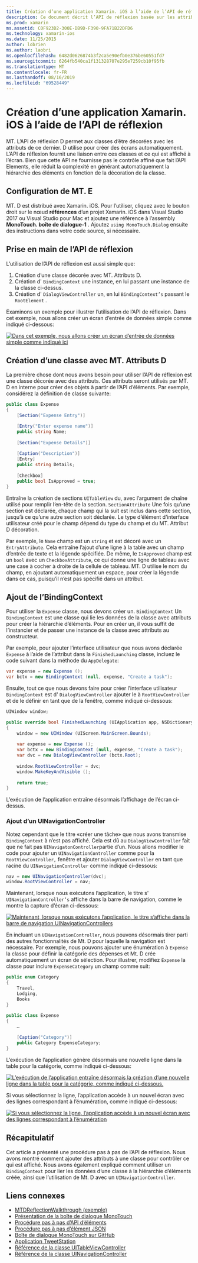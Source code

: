 ```yaml
---
title: Création d’une application Xamarin. iOS à l’aide de l’API de réflexion
description: Ce document décrit l’API de réflexion basée sur les attributs MonoTouch. Dialog, qui crée une interface utilisateur basée sur des classes décorées avec des attributs.
ms.prod: xamarin
ms.assetid: C0F923D2-300E-DB9D-F390-9FA71B22DFD6
ms.technology: xamarin-ios
ms.date: 11/25/2015
author: lobrien
ms.author: laobri
ms.openlocfilehash: 6482d0626874b3f2ca5e90efb0e376be60551fd7
ms.sourcegitcommit: 6264fb540ca1f131328707e295e7259cb10f95fb
ms.translationtype: MT
ms.contentlocale: fr-FR
ms.lasthandoff: 08/16/2019
ms.locfileid: "69528449"
---
```

# <a name="creating-a-xamarinios-application-using-the-reflection-api"></a>Création d’une application Xamarin. iOS à l’aide de l’API de réflexion

MT. L’API de réflexion D permet aux classes d’être décorées avec les attributs de ce dernier. D utilise pour créer des écrans automatiquement. L’API de réflexion fournit une liaison entre ces classes et ce qui est affiché à l’écran. Bien que cette API ne fournisse pas le contrôle affiné que fait l’API Elements, elle réduit la complexité en générant automatiquement la hiérarchie des éléments en fonction de la décoration de la classe.

## <a name="setting-up-mtd"></a>Configuration de MT. E

MT. D est distribué avec Xamarin. iOS. Pour l’utiliser, cliquez avec le bouton droit sur le nœud **références** d’un projet Xamarin. iOS dans Visual Studio 2017 ou Visual Studio pour Mac et ajoutez une référence à l’assembly **MonoTouch. boîte de dialogue-1** . Ajoutez `using MonoTouch.Dialog` ensuite des instructions dans votre code source, si nécessaire.

## <a name="getting-started-with-the-reflection-api"></a>Prise en main de l’API de réflexion

L’utilisation de l’API de réflexion est aussi simple que:

1. Création d’une classe décorée avec MT. Attributs D.
1. Création d' `BindingContext` une instance, en lui passant une instance de la classe ci-dessus. 
1. Création d' `DialogViewController` un, en lui `BindingContext’s` passant le `RootElement` . 


Examinons un exemple pour illustrer l’utilisation de l’API de réflexion. Dans cet exemple, nous allons créer un écran d’entrée de données simple comme indiqué ci-dessous:

 [![](reflection-api-walkthrough-images/01-expense-entry.png "Dans cet exemple, nous allons créer un écran d’entrée de données simple comme indiqué ici")](reflection-api-walkthrough-images/01-expense-entry.png#lightbox)

## <a name="creating-a-class-with-mtd-attributes"></a>Création d’une classe avec MT. Attributs D

La première chose dont nous avons besoin pour utiliser l’API de réflexion est une classe décorée avec des attributs. Ces attributs seront utilisés par MT. D en interne pour créer des objets à partir de l’API d’éléments. Par exemple, considérez la définition de classe suivante:

```csharp
public class Expense
{
    [Section("Expense Entry")]

    [Entry("Enter expense name")]
    public string Name;
        
    [Section("Expense Details")]
  
    [Caption("Description")]
    [Entry]
    public string Details;
        
    [Checkbox]
    public bool IsApproved = true;
}
```

Entraîne la création de sections `UITableView` du, avec l’argument de chaîne utilisé pour remplir l’en-tête de la section. `SectionAttribute` Une fois qu’une section est déclarée, chaque champ qui la suit est inclus dans cette section, jusqu’à ce qu’une autre section soit déclarée.
Le type d’élément d’interface utilisateur créé pour le champ dépend du type du champ et du MT. Attribut D décoration.

Par exemple, le `Name` champ est un `string` et est décoré avec un `EntryAttribute`. Cela entraîne l’ajout d’une ligne à la table avec un champ d’entrée de texte et la légende spécifiée. De même, le `IsApproved` champ est un `bool` avec un `CheckboxAttribute`, ce qui donne une ligne de tableau avec une case à cocher à droite de la cellule de tableau. MT. D utilise le nom du champ, en ajoutant automatiquement un espace, pour créer la légende dans ce cas, puisqu’il n’est pas spécifié dans un attribut.

## <a name="adding-the-bindingcontext"></a>Ajout de l’BindingContext

Pour utiliser la `Expense` classe, nous devons créer un. `BindingContext` Un `BindingContext` est une classe qui lie les données de la classe avec attributs pour créer la hiérarchie d’éléments. Pour en créer un, il vous suffit de l’instancier et de passer une instance de la classe avec attributs au constructeur.

Par exemple, pour ajouter l’interface utilisateur que nous avons déclarée `Expense` à l’aide de l’attribut dans la `FinishedLaunching` classe, incluez le code suivant dans la méthode du `AppDelegate`:

```csharp
var expense = new Expense ();
var bctx = new BindingContext (null, expense, "Create a task");
```

Ensuite, tout ce que nous devons faire pour créer l’interface utilisateur `BindingContext` est d' `DialogViewController` ajouter le à `RootViewController` et de le définir en tant que de la fenêtre, comme indiqué ci-dessous:

```csharp
UIWindow window;

public override bool FinishedLaunching (UIApplication app, NSDictionary options)
{   
    window = new UIWindow (UIScreen.MainScreen.Bounds);
            
    var expense = new Expense ();
    var bctx = new BindingContext (null, expense, "Create a task");
    var dvc = new DialogViewController (bctx.Root);
            
    window.RootViewController = dvc;
    window.MakeKeyAndVisible ();
            
    return true;
}
```

L’exécution de l’application entraîne désormais l’affichage de l’écran ci-dessus.

### <a name="adding-a-uinavigationcontroller"></a>Ajout d’un UINavigationController

Notez cependant que le titre «créer une tâche» que nous avons transmise `BindingContext` à n’est pas affiché. Cela est dû au `DialogViewController` fait que ne fait pas `UINavigatonController`partie d’un. Nous allons modifier le code pour ajouter un `UINavigationController` comme pour la `RootViewController,` fenêtre et ajouter `DialogViewController` en tant que racine du `UINavigationController` comme indiqué ci-dessous:

```csharp
nav = new UINavigationController(dvc);
window.RootViewController = nav;
```

Maintenant, lorsque nous exécutons l’application, le titre s' `UINavigationController’s` affiche dans la barre de navigation, comme le montre la capture d’écran ci-dessous:

 [![](reflection-api-walkthrough-images/02-create-task.png "Maintenant, lorsque nous exécutons l’application, le titre s’affiche dans la barre de navigation UINavigationControllers")](reflection-api-walkthrough-images/02-create-task.png#lightbox)

En incluant un `UINavigationController`, nous pouvons désormais tirer parti des autres fonctionnalités de Mt. D pour laquelle la navigation est nécessaire. Par exemple, nous pouvons ajouter une énumération à `Expense` la classe pour définir la catégorie des dépenses et Mt. D crée automatiquement un écran de sélection. Pour illustrer, modifiez `Expense` la classe pour inclure `ExpenseCategory` un champ comme suit:

```csharp
public enum Category
{
    Travel,
    Lodging,
    Books
}
        
public class Expense
{
    …

    [Caption("Category")]
    public Category ExpenseCategory;
}
```

L’exécution de l’application génère désormais une nouvelle ligne dans la table pour la catégorie, comme indiqué ci-dessous:

 [![](reflection-api-walkthrough-images/03-set-details.png "L’exécution de l’application entraîne désormais la création d’une nouvelle ligne dans la table pour la catégorie, comme indiqué ci-dessous.")](reflection-api-walkthrough-images/03-set-details.png#lightbox)

Si vous sélectionnez la ligne, l’application accède à un nouvel écran avec des lignes correspondant à l’énumération, comme indiqué ci-dessous:

 [![](reflection-api-walkthrough-images/04-set-category.png "Si vous sélectionnez la ligne, l’application accède à un nouvel écran avec des lignes correspondant à l’énumération")](reflection-api-walkthrough-images/04-set-category.png#lightbox)

 <a name="Summary" />


## <a name="summary"></a>Récapitulatif

Cet article a présenté une procédure pas à pas de l’API de réflexion. Nous avons montré comment ajouter des attributs à une classe pour contrôler ce qui est affiché. Nous avons également expliqué comment utiliser un `BindingContext` pour lier les données d’une classe à la hiérarchie d’éléments créée, ainsi que l’utilisation de Mt. D avec un `UINavigationController`.


## <a name="related-links"></a>Liens connexes

- [MTDReflectionWalkthrough (exemple)](https://docs.microsoft.com/samples/xamarin/ios-samples/mtdreflectionwalkthrough)
- [Présentation de la boîte de dialogue MonoTouch](~/ios/user-interface/monotouch.dialog/index.md)
- [Procédure pas à pas d’API d’éléments](~/ios/user-interface/monotouch.dialog/elements-api-walkthrough.md)
- [Procédure pas à pas d’élément JSON](~/ios/user-interface/monotouch.dialog/monotouch.dialog-json-markup.md)
- [Boîte de dialogue MonoTouch sur GitHub](https://github.com/migueldeicaza/MonoTouch.Dialog)
- [Application TweetStation](https://github.com/migueldeicaza/TweetStation)
- [Référence de la classe UITableViewController](https://developer.apple.com/library/ios/#DOCUMENTATION/UIKit/Reference/UITableViewController_Class/Reference/Reference.html)
- [Référence de la classe UINavigationController](https://developer.apple.com/library/ios/#documentation/UIKit/Reference/UINavigationController_Class/Reference/Reference.html)
